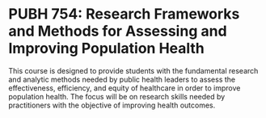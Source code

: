 # PUBH 754: Research Frameworks and Methods for Assessing and Improving Population Health

This course is designed to provide students with the fundamental research and analytic methods needed by public health leaders to assess the effectiveness, efficiency, and equity of healthcare in order to improve population health. The focus will be on research skills needed by practitioners with the objective of improving health outcomes.
